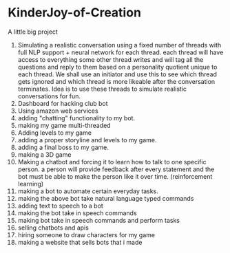 # KinderJoy-of-Creation
A little big project
 1. Simulating a realistic conversation using a fixed number of threads with full NLP support + neural network for each thread. each thread will have access to everything some other thread writes and will tag all the questions and reply to them based on a personality quotient unique to each thread. We shall use an initiator and use this to see which thread gets ignored and which thread is more likeable after the conversation terminates. Idea is to use these threads to simulate realistic conversations for fun. 
 2. Dashboard for hacking club bot 
 3. Using amazon web services
 4. adding "chatting" functionality to my bot.
 5. making my game multi-threaded
 6. Adding levels to my game
 7. adding a proper storyline and levels to my game.
 8. adding a final boss to my game.
 9. making a 3D game
 10. Making a chatbot and forcing it to learn how to talk to one specific person. a person will provide feedback after every statement and the bot must be able to make the person like it over time. (reinforcement learning)
 11. making a bot to automate certain everyday tasks.
 12. making the above bot take natural language typed commands
 13. adding text to speech to a bot 
 14. making the bot take in speech commands
 15. making bot take in speech commands and perform tasks
 16. selling chatbots and apis 
 17. hiring someone to draw characters for my game
 18. making a website that sells bots that i made
